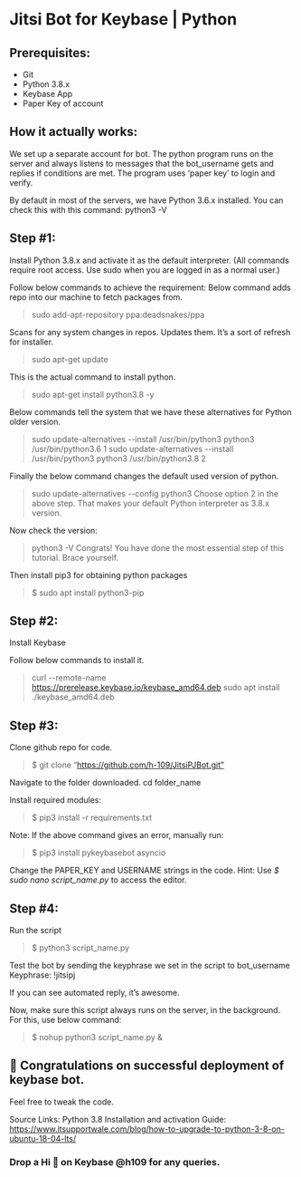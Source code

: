 # Jitsi Bot for Keybase | Python
## Prerequisites: 
* Git
* Python 3.8.x
* Keybase App
* Paper Key of account

## How it actually works:
We set up a separate account for bot. The python program runs on the server and always listens to messages that the bot_username gets and replies if conditions are met.
The program uses ‘paper key’ to login and verify.


By default in most of the servers, we have Python 3.6.x installed.
You can check this with this command: python3 -V 

## Step #1:

Install Python 3.8.x and activate it as the default interpreter.
(All commands require root access. Use sudo when you are logged in as a normal user.)

Follow below commands to achieve the requirement:
Below command adds repo into our machine to fetch packages from.

> sudo add-apt-repository ppa:deadsnakes/ppa

Scans for any system changes in repos. Updates them. It’s a sort of refresh for installer.

> sudo apt-get update

This is the actual command to install python. 

> sudo apt-get install python3.8 -y

Below commands tell the system that we have these alternatives for Python older version.

> sudo update-alternatives --install /usr/bin/python3 python3 /usr/bin/python3.6 1
> sudo update-alternatives --install /usr/bin/python3 python3 /usr/bin/python3.8 2

Finally the below command changes the default used version of python.

> sudo update-alternatives --config python3
Choose option 2 in the above step. That makes your default Python interpreter as 3.8.x version.

Now check the version:
> python3 -V
Congrats! You have done the most essential step of this tutorial. Brace yourself.

Then install pip3 for obtaining python packages

>$ sudo apt install python3-pip


## Step #2:

Install Keybase

Follow below commands to install it.

>curl --remote-name https://prerelease.keybase.io/keybase_amd64.deb
>sudo apt install ./keybase_amd64.deb

## Step #3:
Clone github repo for code.

>$ git clone “https://github.com/h-109/JitsiPJBot.git”

Navigate to the folder downloaded. cd folder_name

Install required modules:
>$ pip3 install -r requirements.txt

Note: If the above command gives an error, manually run:
>$ pip3 install pykeybasebot asyncio

Change the PAPER_KEY and USERNAME strings in the code.
Hint: Use *$ sudo nano script_name.py* to access the editor.

## Step #4:
Run the script

>$ python3 script_name.py

Test the bot by sending the keyphrase we set in the script to bot_username
Keyphrase: !jitsipj

If you can see automated reply, it’s awesome.

Now, make sure this script always runs on the server, in the background. For this, use below command:

>$ nohup python3 script_name.py &

## 🎉 Congratulations on successful deployment of keybase bot.

Feel free to tweak the code.

Source Links:
Python 3.8 Installation and activation Guide: https://www.itsupportwale.com/blog/how-to-upgrade-to-python-3-8-on-ubuntu-18-04-lts/


### Drop a Hi 👋 on Keybase @h109 for any queries.
